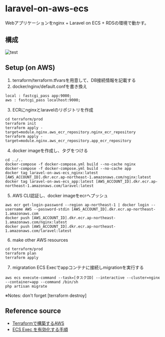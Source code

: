 # laravel-on-aws-ecs
Webアプリケーションをnginx + Laravel on ECS + RDSの環境で動かす。

## 構成
![test](https://user-images.githubusercontent.com/99404423/215111589-b841a4d7-2574-480c-a7f5-d5d78ac83490.png)

## Setup (on AWS)
1. terraform/terraform.tfvarsを用意して、DB接続情報を記載する
2. docker/nginx/default.confを書き換え
```
local : fastcgi_pass app:9000;
aws : fastcgi_pass localhost:9000;
```

3. ECRにnginxとlaravelのリポジトリを作成
```
cd terraform/prod
terraform init
terraform apply -target=module.nginx.aws_ecr_repository.nginx_ecr_repository
terraform apply -target=module.nginx.aws_ecr_repository.app_ecr_repository
```

4. docker imageを作成し、タグをつける
```
cd ../..
docker-compose -f docker-compose.yml build --no-cache nginx
docker-compose -f docker-compose.yml build --no-cache app
docker tag laravel-on-aws-ecs_nginx:latest [AWS_ACCOUNT_ID].dkr.ecr.ap-northeast-1.amazonaws.com/nginx:latest
docker tag laravel-on-aws-ecs_app:latest [AWS_ACCOUNT_ID].dkr.ecr.ap-northeast-1.amazonaws.com/laravel:latest
```

5. AWS CLI認証し、docker imageをecrへプッシュ
```
aws ecr get-login-password --region ap-northeast-1 | docker login --username AWS --password-stdin [AWS_ACCOUNT_ID].dkr.ecr.ap-northeast-1.amazonaws.com
docker push [AWS_ACCOUNT_ID].dkr.ecr.ap-northeast-1.amazonaws.com/nginx:latest
docker push [AWS_ACCOUNT_ID].dkr.ecr.ap-northeast-1.amazonaws.com/laravel:latest
```

6. make other AWS resources
```
cd terraform/prod
terraform plan
terraform apply
```

7. migratation
ECS Execでappコンテナに接続しmigrationを実行する
```
aws ecs execute-command --task=[タスクID] --interactive --cluster=nginx --container=app --command /bin/sh
php artisan migrate
```
※Notes: don't forget [terraform destroy]

## Reference source
* [Terraformで構築するAWS](https://y-ohgi.com/introduction-terraform/handson/ecs/)
* [ECS Exec を有効化する手順](https://qiita.com/tonluqclml/items/ef20541dbefb46e6a193)
